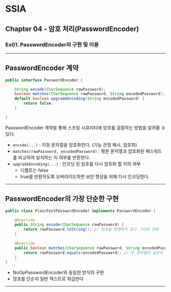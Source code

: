 # SSIA
## Chapter 04 - 암호 처리(PasswordEncoder)
### Ex01. PasswordEncoder의 구현 및 이용

---

## PasswordEncoder 계약
```java
public interface PasswordEncoder {

	String encode(CharSequence rawPassword);
	boolean matches(CharSequence rawPassword, String encodedPassword);
	default boolean upgradeEncoding(String encodedPassword) {
		return false;
	}

}
```
PasswordEncoder 계약을 통해 스프링 시큐리티에 암호를 검증하는 방법을 알려줄 수 있다.
- `encode(...)` : 지정 문자열을 암호화한다. (기능 관점 해시, 암호화)
- `matches(rawPassword, encodedPassword)` : 평문 문자열과 암호화된 패스워드를 비교하여 일치하는 지 여부를 반환한다.
- `upgradeEncoding(...)` : 인코딩 된 암호를 다시 암호화 할 지의 여부
  - 디폴트는 false
  - true를 반환하도록 오버라이드하면 보안 향상을 위해 다시 인코딩한다.

---

## PasswordEncoder의 가장 단순한 구현
```java
public class PlainTextPasswordEncoder implements PasswordEncoder {

    @Override
    public String encode(CharSequence rawPassword) {
        return rawPassword.toString(); // 암호를 변경하지 않고 그대로 반환
    }

    @Override
    public boolean matches(CharSequence rawPassword, String encodedPassword) {
        return rawPassword.equals(encodedPassword); // 두 문자열이 같은지 확인한다.
    }
}
```
- NoOpPasswordEncoder와 동일한 방식의 구현
- 암호를 단순히 일반 텍스트로 취급한다

---
